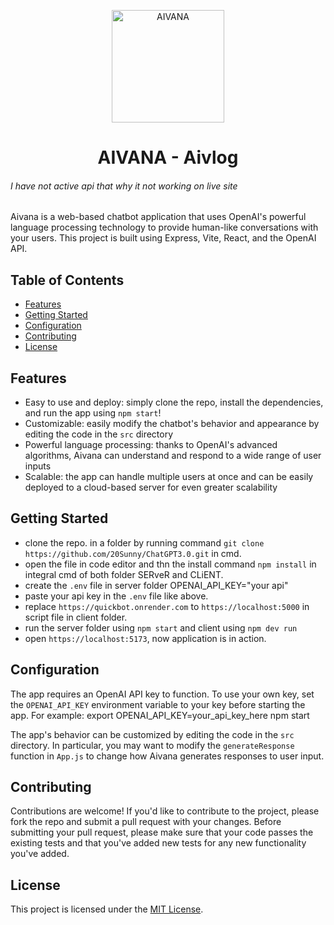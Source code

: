 <p align="center"><img width="180" src="https://aivanaart.vercel.app/assets/logo-76f396b8.png" alt="AIVANA"><h1 align="center">AIVANA - Aivlog</h1> <h6>I have not active api that why it not working on live site</h6></p>

Aivana is a web-based chatbot application that uses OpenAI's powerful language processing technology to provide human-like conversations with your users. This project is built using Express, Vite, React, and the OpenAI API.

## Table of Contents

- [Features](#features)
- [Getting Started](#getting-started)
- [Configuration](#configuration)
- [Contributing](#contributing)
- [License](#license)

## Features

- Easy to use and deploy: simply clone the repo, install the dependencies, and run the app using `npm start`!
- Customizable: easily modify the chatbot's behavior and appearance by editing the code in the `src` directory
- Powerful language processing: thanks to OpenAI's advanced algorithms, Aivana can understand and respond to a wide range of user inputs
- Scalable: the app can handle multiple users at once and can be easily deployed to a cloud-based server for even greater scalability

## Getting Started
- clone the repo. in a folder by running command `git clone https://github.com/20Sunny/ChatGPT3.0.git` in cmd.
- open the file in code editor and thn the install command `npm install` in integral cmd of both folder SERveR and CLiENT.
- create the `.env` file in server folder
  OPENAI_API_KEY="your api"
- paste your api key in the `.env` file like above.
- replace `https://quickbot.onrender.com` to `https://localhost:5000` in script file in client folder.
- run the server folder using `npm start` and client using `npm dev run`
- open `https://localhost:5173`, now application is in action.

## Configuration

The app requires an OpenAI API key to function. To use your own key, set the `OPENAI_API_KEY` environment variable to your key before starting the app. For example:
export OPENAI_API_KEY=your_api_key_here
npm start


The app's behavior can be customized by editing the code in the `src` directory. In particular, you may want to modify the `generateResponse` function in `App.js` to change how Aivana generates responses to user input.

## Contributing

Contributions are welcome! If you'd like to contribute to the project, please fork the repo and submit a pull request with your changes. Before submitting your pull request, please make sure that your code passes the existing tests and that you've added new tests for any new functionality you've added.

## License

This project is licensed under the [MIT License](LICENSE).


